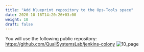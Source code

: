 ```yaml
---
title: "Add blueprint repository to the Ops-Tools space"
date: 2020-10-16T14:20:26+03:00
weight: 10
draft: false
---
```


You will use the following public repository: https://github.com/QualiSystemsLab/jenkins-colony
 ![10_page](/images/module3/10_page.png)
